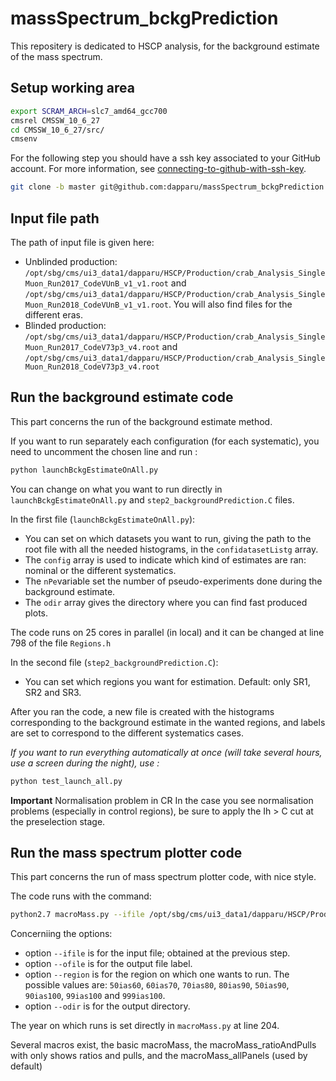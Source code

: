 # massSpectrum_bckgPrediction

This repositery is dedicated to HSCP analysis, for the background estimate of the mass spectrum. 

## Setup working area

```bash
export SCRAM_ARCH=slc7_amd64_gcc700
cmsrel CMSSW_10_6_27
cd CMSSW_10_6_27/src/
cmsenv
```

For the following step you should have a ssh key associated to your GitHub account.
For more information, see [connecting-to-github-with-ssh-key](https://docs.github.com/en/authentication/connecting-to-github-with-ssh/generating-a-new-ssh-key-and-adding-it-to-the-ssh-agent).

```bash
git clone -b master git@github.com:dapparu/massSpectrum_bckgPrediction.git massSpectrum_bckgPrediction 
``` 

## Input file path

The path of input file is given here: 
-  Unblinded production: ```/opt/sbg/cms/ui3_data1/dapparu/HSCP/Production/crab_Analysis_SingleMuon_Run2017_CodeVUnB_v1_v1.root``` and ```/opt/sbg/cms/ui3_data1/dapparu/HSCP/Production/crab_Analysis_SingleMuon_Run2018_CodeVUnB_v1_v1.root```. You will also find files for the different eras. 
-  Blinded production: ```/opt/sbg/cms/ui3_data1/dapparu/HSCP/Production/crab_Analysis_SingleMuon_Run2017_CodeV73p3_v4.root``` and ```/opt/sbg/cms/ui3_data1/dapparu/HSCP/Production/crab_Analysis_SingleMuon_Run2018_CodeV73p3_v4.root```

## Run the background estimate code 

This part concerns the run of the background estimate method. 

If you want to run separately each configuration (for each systematic), you need to uncomment the chosen line and run :

```bash
python launchBckgEstimateOnAll.py
```

You can change on what you want to run directly in ```launchBckgEstimateOnAll.py``` and ```step2_backgroundPrediction.C``` files. 

In the first file (```launchBckgEstimateOnAll.py```): 
- You can set on which datasets you want to run, giving the path to the root file with all the needed histograms, in the ```confidatasetListg``` array. 
- The ```config``` array is used to indicate which kind of estimates are ran: nominal or the different systematics. 
- The ```nPe```variable set the number of pseudo-experiments done during the background estimate. 
- The ```odir``` array gives the directory where you can find fast produced plots. 

The code runs on 25 cores in parallel (in local) and it can be changed at line 798 of the file ```Regions.h```

In the second file (```step2_backgroundPrediction.C```):
- You can set which regions you want for estimation. Default: only SR1, SR2 and SR3.

After you ran the code, a new file is created with the histograms corresponding to the background estimate in the wanted regions, and labels are set to correspond to the different systematics cases. 

*If you want to run everything automatically at once (will take several hours, use a screen during the night), use :*
```bash
python test_launch_all.py
```
<!-- -->
**Important** Normalisation problem in CR
In the case you see normalisation problems (especially in control regions), be sure to apply the Ih > C cut at the preselection stage. 
<!-- -->

## Run the mass spectrum plotter code

This part concerns the run of mass spectrum plotter code, with nice style. 

The code runs with the command: 
```bash
python2.7 macroMass.py --ifile /opt/sbg/cms/ui3_data1/dapparu/HSCP/Production/crab_Analysis_SingleMuon_Run2017_CodeVUnB_v1_v1_cutIndex3_rebinEta4_rebinIh4_rebinP2_rebinMass1_nPE200_test_v1.root --ofile test1 --region 999ias100 --odir test
```

Concerniing the options:
- option ```--ifile``` is for the input file; obtained at the previous step. 
- option ```--ofile``` is for the output file label. 
- option ```--region``` is for the region on which one wants to run. The possible values are: ```50ias60```, ```60ias70```, ```70ias80```, ```80ias90```, ```50ias90```, ```90ias100```, ```99ias100``` and ```999ias100```. 
- option ```--odir``` is for the output directory. 

The year on which runs is set directly in ```macroMass.py``` at line 204.

Several macros exist, the basic macroMass, the macroMass_ratioAndPulls with only shows ratios and pulls, and the macroMass_allPanels (used by default)
